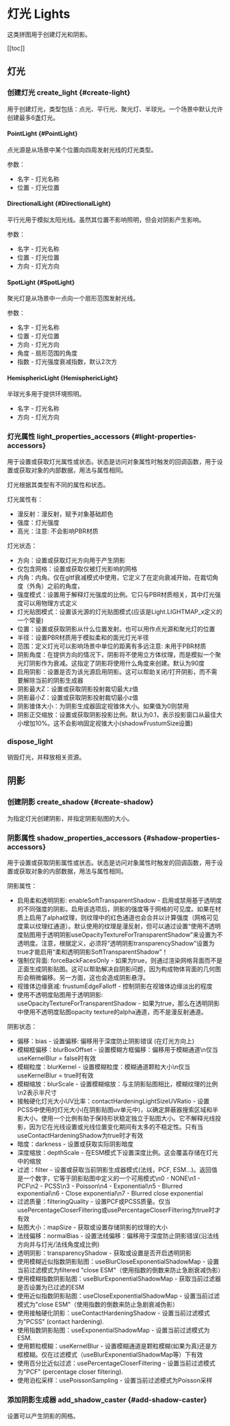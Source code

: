 # 灯光 Lights

这类拼图用于创建灯光和阴影。

[[toc]]

## 灯光

### 创建灯光 create_light {#create-light}

用于创建灯光，类型包括：点光、平行光、聚光灯、半球光。一个场景中默认允许创建最多6盏灯光。

#### PointLight {#PointLight}

点光源是从场景中某个位置向四周发射光线的灯光类型。

参数：
- 名字 - 灯光名称
- 位置 - 灯光位置

#### DirectionalLight {#DirectionalLight}

平行光用于模拟太阳光线。虽然其位置不影响照明，但会对阴影产生影响。

参数：
- 名字 - 灯光名称
- 位置 - 灯光位置
- 方向 - 灯光方向

#### SpotLight {#SpotLight}

聚光灯是从场景中一点向一个扇形范围发射光线。

参数：
- 名字 - 灯光名称
- 位置 - 灯光位置
- 方向 - 灯光方向
- 角度 - 扇形范围的角度
- 指数 - 灯光强度衰减指数，默认2次方

#### HemisphericLight {HemisphericLight}

半球光多用于提供环境照明。

- 名字 - 灯光名称
- 方向 - 灯光方向

### 灯光属性 light_properties_accessors {#light-properties-accessors}

用于设置或获取灯光属性或状态。状态是访问对象属性时触发的回调函数，用于设置或获取对象的内部数据，用法与属性相同。

灯光根据其类型有不同的属性和状态。

灯光属性有：
- 漫反射：漫反射，赋予对象基础颜色
- 强度：灯光强度
- 高光：注意: 不会影响PBR材质

灯光状态：
- 方向：设置或获取灯光方向用于产生阴影
- 仅包含网格：设置或获取仅被灯光影响的网格
- 内角：内角。仅在gltf衰减模式中使用，它定义了在定向衰减开始，在裁切角度（外角）之前的角度，
- 强度模式：设置用于解释灯光强度的比例。它只与PBR材质相关，其中灯光强度可以用物理方式定义
- 灯光贴图模式：设置该光源的灯光贴图模式(应该是Light.LIGHTMAP_x定义的一个常量)
- 位置：设置或获取阴影从什么位置发射。也可以用作点光源和聚光灯的位置
- 半径：设置PBR材质用于模拟柔和的面光灯光半径
- 范围：定义灯光可以影响场景中单位的距离有多远注意: 未用于PBR材质
- 阴影角度：在提供方向的情况下，阴影将不使用立方体纹理，而是模拟一个聚光灯阴影作为衰减。这指定了阴影将使用什么角度来创建。默认为90度
- 启用阴影：设置是否为该光源启用阴影。这可以帮助关闭/打开阴影，而不需要解除当前的阴影生成器
- 阴影最大Z：设置或获取阴影投射裁切最大z值
- 阴影最小Z：设置或获取阴影投射裁切最小z值
- 阴影锥体大小：为阴影生成器固定视锥体大小。如果值为0则禁用
- 阴影正交缩放：设置或获取阴影投影比例。默认为0.1，表示投影窗口从最佳大小增加10%。这不会影响固定视锥大小(shadowFrustumSize设置)

### dispose_light

销毁灯光，并释放相关资源。

## 阴影

### 创建阴影 create_shadow {#create-shadow}

为指定灯光创建阴影，并指定阴影贴图的大小。

### 阴影属性 shadow_properties_accessors {#shadow-properties-accessors}

用于设置或获取阴影属性或状态。状态是访问对象属性时触发的回调函数，用于设置或获取对象的内部数据，用法与属性相同。

阴影属性：

- 启用柔和透明阴影: enableSoftTransparentShadow - 启用或禁用基于透明度的不同强度的阴影。启用该选项后，阴影的强度等于网格的可见度。如果在材质上启用了alpha纹理，则纹理中的红色通道也会合并以计算强度（网格可见度乘以纹理红通道）。默认使用的纹理是漫反射，但可以通过设置“使用不透明度贴图用于透明阴影useOpacityTextureForTransparentShadow”来设置为不透明度。注意，根据定义，必须将“透明阴影transparencyShadow”设置为true才能启用“柔和透明阴影SoftTransparentShadow”！
- 强制仅背面: forceBackFacesOnly - 如果为true，则通过渲染网格背面而不是正面生成阴影贴图。这可以帮助解决自阴影问题，因为构成物体背面的几何图形会稍微偏移。另一方面，这也会造成阴影悬浮。
- 视锥体边缘衰减: frustumEdgeFalloff - 控制阴影在视锥体边缘淡出的程度
- 使用不透明度贴图用于透明阴影: useOpacityTextureForTransparentShadow - 如果为true，那么在透明阴影中使用不透明度贴图opacity texture的alpha通道，而不是漫反射通道。

阴影状态：

- 偏移：bias - 设置偏移: 偏移用于深度防止阴影错误 (在灯光方向上)
- 模糊框偏移：blurBoxOffset - 设置模糊方框偏移：偏移用于模糊通道\n仅当useKernelBlur = false时有效
- 模糊粒度：blurKernel - 设置模糊粒度：模糊通道颗粒大小\n仅当useKernelBlur = true时有效
- 模糊缩放：blurScale - 设置模糊缩放：与主阴影贴图相比，模糊纹理的比例\n2表示半尺寸
- 接触硬化灯光大小UV比率：contactHardeningLightSizeUVRatio - 设置PCSS中使用的灯光大小(在阴影贴图uv单元中)，以确定屏蔽器搜索区域和半影大小。使用一个比例有助于保持形状稳定独立于贴图大小。它不解释光线投影，因为它在光线设置或光线位置变化期间有太多的不稳定性。只有当useContactHardeningShadow为true时才有效
- 暗度：darkness - 设置或获取实际阴影暗度
- 深度缩放：depthScale - 在ESM模式下设置深度比例。这会覆盖存储在灯光中的缩放
- 过滤：filter - 设置或获取当前阴影生成器模式(法线，PCF, ESM…)。返回值是一个数字，它等于阴影贴图中定义的一个可用模式\n0 - NONE\n1 - PCF\n2 - PCSS\n3 - Poisson\n4 - Exponential\n5 - Blurred exponential\n6 - Close exponential\n7 - Blurred close exponential
- 过滤质量：filteringQuality - 设置PCF或PCSS质量。仅当usePercentageCloserFiltering或usePercentageCloserFiltering为true时才有效
- 贴图大小：mapSize - 获取或设置存储阴影的纹理的大小
- 法线偏移：normalBias - 设置法线偏移：偏移用于深度防止阴影错误(沿法线方向并与灯光/法线角度成比例)
- 透明阴影：transparencyShadow - 获取或设置是否开启透明阴影
- 使用模糊近似指数阴影贴图：useBlurCloseExponentialShadowMap - 设置当前过滤模式为filtered "close ESM"（使用指数的倒数来防止急剧衰减伪影）
- 使用模糊指数阴影贴图：useBlurExponentialShadowMap - 获取当前过滤器是否设置为已过滤的ESM
- 使用近似指数阴影贴图：useCloseExponentialShadowMap - 设置当前过滤模式为"close ESM"（使用指数的倒数来防止急剧衰减伪影）
- 使用接触硬化阴影：useContactHardeningShadow - 设置当前过滤模式为"PCSS" (contact hardening).
- 使用指数阴影贴图：useExponentialShadowMap - 设置当前过滤模式为ESM.
- 使用颗粒模糊：useKernelBlur - 设置模糊通道是颗粒模糊(如果为真)还是方框模糊。仅在过滤模式（useBlurExponentialShadowMap等）下有效
- 使用百分比近似过滤：usePercentageCloserFiltering - 设置当前过滤模式为"PCF" (percentage closer filtering).
- 使用泊松采样：usePoissonSampling - 设置当前过滤模式为Poisson采样

### 添加阴影生成器 add_shadow_caster {#add-shadow-caster}

设置可以产生阴影的网格。
